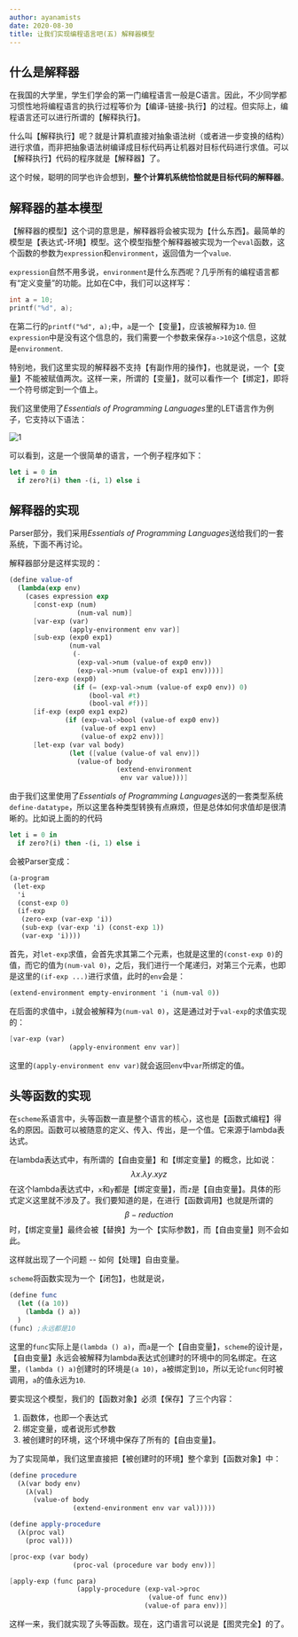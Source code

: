 ```yaml
---
author: ayanamists
date: 2020-08-30
title: 让我们实现编程语言吧(五) 解释器模型
---
```


## 什么是解释器

在我国的大学里，学生们学会的第一门编程语言一般是C语言。因此，不少同学都习惯性地将编程语言的执行过程等价为【编译-链接-执行】的过程。但实际上，编程语言还可以进行所谓的【解释执行】。

什么叫【解释执行】呢？就是计算机直接对抽象语法树（或者进一步变换的结构）进行求值，而非把抽象语法树编译成目标代码再让机器对目标代码进行求值。可以【解释执行】代码的程序就是【解释器】了。

这个时候，聪明的同学也许会想到，**整个计算机系统恰恰就是目标代码的解释器**。

## 解释器的基本模型

【解释器的模型】这个词的意思是，解释器将会被实现为【什么东西】。最简单的模型是【表达式-环境】模型。这个模型指整个解释器被实现为一个`eval`函数，这个函数的参数为`expression`和`environment`，返回值为一个`value`.

`expression`自然不用多说，`environment`是什么东西呢？几乎所有的编程语言都有“定义变量”的功能。比如在C中，我们可以这样写：

```c
int a = 10;
printf("%d", a);
```

在第二行的`printf("%d", a);`中，`a`是一个【变量】，应该被解释为`10`. 但`expression`中是没有这个信息的，我们需要一个参数来保存`a->10`这个信息，这就是`environment`. 

特别地，我们这里实现的解释器不支持【有副作用的操作】，也就是说，一个【变量】不能被赋值两次。这样一来，所谓的【变量】，就可以看作一个【绑定】，即将一个符号绑定到一个值上。

我们这里使用了*Essentials of Programming Languages*里的LET语言作为例子，它支持以下语法：

![1](https://pic.downk.cc/item/5f4b0217160a154a67505d9d.jpg)

可以看到，这是一个很简单的语言，一个例子程序如下：

```ocaml
let i = 0 in
  if zero?(i) then -(i, 1) else i
```

## 解释器的实现

Parser部分，我们采用*Essentials of Programming Languages*送给我们的一套系统，下面不再讨论。

解释器部分是这样实现的：

```scheme
(define value-of
  (lambda(exp env)
    (cases expression exp
      [const-exp (num)
                 (num-val num)]
      [var-exp (var)
               (apply-environment env var)]
      [sub-exp (exp0 exp1)
               (num-val
                (-
                 (exp-val->num (value-of exp0 env))
                 (exp-val->num (value-of exp1 env))))]
      [zero-exp (exp0)
                (if (= (exp-val->num (value-of exp0 env)) 0)
                    (bool-val #t)
                    (bool-val #f))]
      [if-exp (exp0 exp1 exp2)
              (if (exp-val->bool (value-of exp0 env))
                  (value-of exp1 env)
                  (value-of exp2 env))]
      [let-exp (var val body)
               (let ([value (value-of val env)])
                 (value-of body
                           (extend-environment
                            env var value)))]
```

由于我们这里使用了*Essentials of Programming Languages*送的一套类型系统`define-datatype`，所以这里各种类型转换有点麻烦，但是总体如何求值却是很清晰的。比如说上面的的代码

```ocaml
let i = 0 in
  if zero?(i) then -(i, 1) else i
```

会被Parser变成：

```scheme
(a-program
 (let-exp
  'i
  (const-exp 0)
  (if-exp
   (zero-exp (var-exp 'i))
   (sub-exp (var-exp 'i) (const-exp 1))
   (var-exp 'i))))
```

首先，对`let-exp`求值，会首先求其第二个元素，也就是这里的`(const-exp 0)`的值，而它的值为`(num-val 0)`，之后，我们进行一个尾递归，对第三个元素，也即是这里的`(if-exp ...)`进行求值，此时的`env`会是：

```scheme
(extend-environment empty-environment 'i (num-val 0))
```

在后面的求值中，`i`就会被解释为`(num-val 0)`，这是通过对于`val-exp`的求值实现的：

```scheme
[var-exp (var)
               (apply-environment env var)]
```

这里的`(apply-environment env var)`就会返回`env`中`var`所绑定的值。

## 头等函数的实现

在`scheme`系语言中，头等函数一直是整个语言的核心，这也是【函数式编程】得名的原因。函数可以被随意的定义、传入、传出，是一个值。它来源于lambda表达式。

在lambda表达式中，有所谓的【自由变量】和【绑定变量】的概念，比如说：
$$
\lambda x.\lambda y.xyz
$$
在这个lambda表达式中，`x`和`y`都是【绑定变量】，而`z`是【自由变量】。具体的形式定义这里就不涉及了。我们要知道的是，在进行【函数调用】也就是所谓的$$\beta -reduction$$时，【绑定变量】最终会被【替换】为一个【实际参数】，而【自由变量】则不会如此。

这样就出现了一个问题 -- 如何【处理】自由变量。

`scheme`将函数实现为一个【闭包】，也就是说，

```scheme
(define func
  (let ((a 10))
    (lambda () a))
  )
(func) ;永远都是10
```

这里的`func`实际上是`(lambda () a)`，而`a`是一个【自由变量】，`scheme`的设计是，【自由变量】永远会被解释为lambda表达式创建时的环境中的同名绑定。在这里，`(lambda () a)`创建时的环境是`(a 10)`，`a`被绑定到`10`，所以无论`func`何时被调用，`a`的值永远为`10`.

要实现这个模型，我们的【函数对象】必须【保存】了三个内容：

1. 函数体，也即一个表达式
2. 绑定变量，或者说形式参数
3. 被创建时的环境，这个环境中保存了所有的【自由变量】。

为了实现简单，我们这里直接把【被创建时的环境】整个拿到【函数对象】中：

```scheme
(define procedure
  (λ(var body env)
    (λ(val)
      (value-of body
                (extend-environment env var val)))))
```

```scheme
(define apply-procedure
  (λ(proc val)
    (proc val)))
```

```scheme
[proc-exp (var body)
                (proc-val (procedure var body env))]
```

```scheme
[apply-exp (func para)
                 (apply-procedure (exp-val->proc
                                   (value-of func env))
                                  (value-of para env))]
```

这样一来，我们就实现了头等函数。现在，这门语言可以说是【图灵完全】的了。